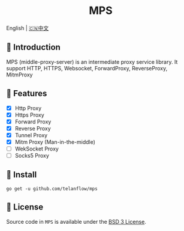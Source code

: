 <h1 align="center">
  <br>MPS<br>
</h1>

English | [🇨🇳中文](README_ZH.md)

## 📖 Introduction
MPS (middle-proxy-server) is an intermediate proxy service library. 
It support HTTP, HTTPS, Websocket, ForwardProxy, ReverseProxy, MitmProxy

## 🚀 Features
- [X] Http Proxy
- [X] Https Proxy
- [X] Forward Proxy
- [X] Reverse Proxy
- [X] Tunnel Proxy
- [X] Mitm Proxy (Man-in-the-middle) 
- [ ] WekSocket Proxy
- [ ] Socks5 Proxy

## 🧰 Install
```
go get -u github.com/telanflow/mps
```

## 📄 License
Source code in `MPS` is available under the [BSD 3 License](/LICENSE).
